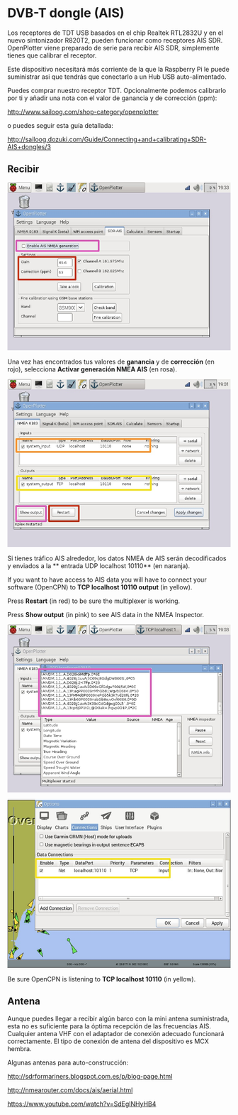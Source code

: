 # DVB-T dongle (AIS)

Los receptores de TDT USB basados en el chip Realtek RTL2832U y en el nuevo sintonizador R820T2, pueden funcionar como receptores AIS SDR. OpenPlotter viene preparado de serie para recibir AIS SDR, simplemente tienes que calibrar el receptor.

Este dispositivo necesitará más corriente de la que la Raspberry Pi le puede suministrar asi que tendrás que conectarlo a un Hub USB auto-alimentado.

Puedes comprar nuestro receptor TDT. Opcionalmente podemos calibrarlo por ti y añadir una nota con el valor de ganancia y de corrección (ppm):

http://www.sailoog.com/shop-category/openplotter

o puedes seguir esta guía detallada:

http://sailoog.dozuki.com/Guide/Connecting+and+calibrating+SDR-AIS+dongles/3

## Recibir
![](sdr_ais1.jpeg)

Una vez has encontrados tus valores de **ganancia** y de **corrección** (en rojo), selecciona **Activar generación NMEA AIS** (en rosa).

![](sdr_ais2.jpeg)

Si tienes tráfico AIS alrededor, los datos NMEA de AIS serán decodificados y enviados a la ** entrada UDP localhost 10110** (en naranja).

If you want to have access to AIS data you will have to connect your software (OpenCPN) to **TCP localhost 10110 output** (in yellow).

Press **Restart** (in red) to be sure the multiplexer is working.

Press **Show output** (in pink) to see AIS data in the NMEA Inspector.

![](sdr_ais3.jpeg)

![](sdr_ais4.jpeg)

Be sure OpenCPN is listening to **TCP localhost 10110** (in yellow).

## Antena

Aunque puedes llegar a recibir algún barco con la mini antena suministrada, esta no es suficiente para la óptima recepción de las frecuencias AIS. Cualquier antena VHF con el adaptador de conexión adecuado funcionará correctamente. El tipo de conexión de antena del dispositivo es MCX hembra.

Algunas antenas para auto-construcción:

http://sdrformariners.blogspot.com.es/p/blog-page.html

http://nmearouter.com/docs/ais/aerial.html

https://www.youtube.com/watch?v=SdEglNHyHB4